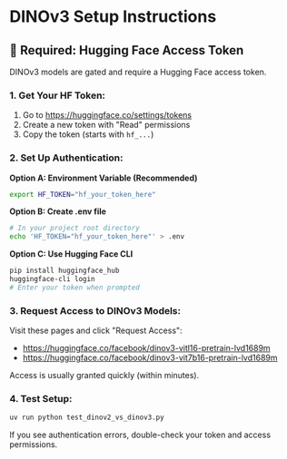 # DINOv3 Setup Instructions

## 🔑 **Required: Hugging Face Access Token**

DINOv3 models are gated and require a Hugging Face access token.

### **1. Get Your HF Token:**
1. Go to https://huggingface.co/settings/tokens
2. Create a new token with "Read" permissions
3. Copy the token (starts with `hf_...`)

### **2. Set Up Authentication:**

**Option A: Environment Variable (Recommended)**
```bash
export HF_TOKEN="hf_your_token_here"
```

**Option B: Create .env file**
```bash
# In your project root directory
echo 'HF_TOKEN="hf_your_token_here"' > .env
```

**Option C: Use Hugging Face CLI**
```bash
pip install huggingface_hub
huggingface-cli login
# Enter your token when prompted
```

### **3. Request Access to DINOv3 Models:**
Visit these pages and click "Request Access":
- https://huggingface.co/facebook/dinov3-vitl16-pretrain-lvd1689m
- https://huggingface.co/facebook/dinov3-vit7b16-pretrain-lvd1689m

Access is usually granted quickly (within minutes).

### **4. Test Setup:**
```bash
uv run python test_dinov2_vs_dinov3.py
```

If you see authentication errors, double-check your token and access permissions.
